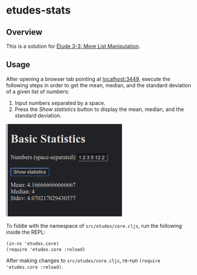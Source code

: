 etudes-stats
============


Overview
--------

This is a solution for [Étude 3-3: More List Manipulation](http://catcode.com/etudes-for-clojurescript/ch03-lists-vectors.html).


Usage
-----

After opening a browser tab pointing at [localhost:3449](http://localhost:3449/), execute the
following steps in order to get the mean, median, and the standard deviation of a given list of
numbers:

1. Input numbers separated by a space.
3. Press the _Show statistics_ button to display the mean, median, and the standard deviation.

![image](/etudes-stats/images/image.png)

To fiddle with the namespace of `src/etudes/core.cljs`, run the following inside the REPL:

```
(in-ns 'etudes.core)
(require 'etudes.core :reload)
```

After making changes to `src/etudes/core.cljs`, re-run `(require 'etudes.core :reload)`.
